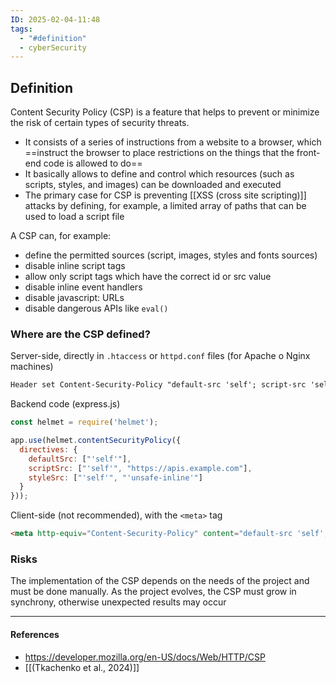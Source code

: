 ```yaml
---
ID: 2025-02-04-11:48
tags:
  - "#definition"
  - cyberSecurity
---
```

## Definition

Content Security Policy (CSP) is a feature that helps to prevent or minimize the risk of certain types of security threats.
- It consists of a series of instructions from a website to a browser, which ==instruct the browser to place restrictions on the things that the front-end code is allowed to do==
- It basically allows to define and control which resources (such as scripts, styles, and images) can be downloaded and executed
- The primary case for CSP is preventing [[XSS (cross site scripting)]] attacks by defining, for example, a limited array of paths that can be used to load a script file

A CSP can, for example:
- define the permitted sources (script, images, styles and fonts sources) 
- disable inline script tags
- allow only script tags which have the correct id or src value
- disable inline event handlers
- disable javascript: URLs
- disable dangerous APIs like `eval()`

### Where are the CSP defined?

Server-side, directly in `.htaccess` or `httpd.conf` files (for Apache o Nginx machines)

```txt
Header set Content-Security-Policy "default-src 'self'; script-src 'self' https://apis.example.com; style-src 'self' 'unsafe-inline';"
```


Backend code (express.js)

```Node.js
const helmet = require('helmet');

app.use(helmet.contentSecurityPolicy({
  directives: {
    defaultSrc: ["'self'"],
    scriptSrc: ["'self'", "https://apis.example.com"],
    styleSrc: ["'self'", "'unsafe-inline'"]
  }
}));
```

Client-side (not recommended), with the `<meta>` tag
  
```HTML
<meta http-equiv="Content-Security-Policy" content="default-src 'self'; script-src 'self' https://apis.example.com; style-src 'self' 'unsafe-inline';">
```

### Risks

The implementation of the CSP depends on the needs of the project and must be done manually. As the project evolves, the CSP must grow in synchrony, otherwise unexpected results may occur


---
#### References
- https://developer.mozilla.org/en-US/docs/Web/HTTP/CSP
- [[(Tkachenko et al., 2024)]]

